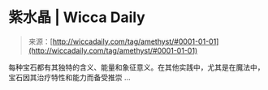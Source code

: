 <!--yml

分类：未分类

日期：2024-06-12 18:24:40

-->

# 紫水晶 | Wicca Daily

> 来源：[http://wiccadaily.com/tag/amethyst/#0001-01-01](http://wiccadaily.com/tag/amethyst/#0001-01-01)

每种宝石都有其独特的含义、能量和象征意义。在其他实践中，尤其是在魔法中，宝石因其治疗特性和能力而备受推崇 …

